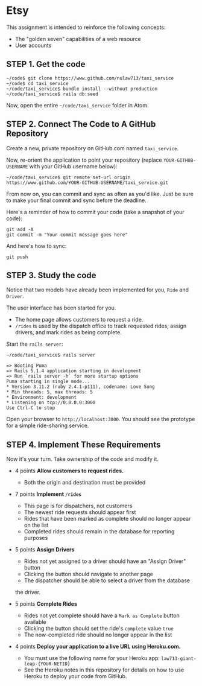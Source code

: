 # Etsy

This assignment is intended to reinforce the following concepts:

* The "golden seven" capabilities of a web resource
* User accounts

## STEP 1. Get the code

```
~/code$ git clone https://www.github.com/nulaw713/taxi_service
~/code$ cd taxi_service
~/code/taxi_service$ bundle install --without production
~/code/taxi_service$ rails db:seed
```

Now, open the entire `~/code/taxi_service` folder in Atom.

## STEP 2. Connect The Code to A GitHub Repository

Create a new, private repository on GitHub.com named `taxi_service`.

Now, re-orient the application to point your repository (replace `YOUR-GITHUB-USERNAME` with your GitHub username below):

```
~/code/taxi_service$ git remote set-url origin https://www.github.com/YOUR-GITHUB-USERNAME/taxi_service.git
```

From now on, you can commit and sync as often as you'd like.  Just be sure to make
your final commit and sync before the deadline.

Here's a reminder of how to commit your code (take a snapshot of your code):

```
git add -A
git commit -m "Your commit message goes here"
```

And here's how to sync:

```
git push
```



## STEP 3. Study the code

Notice that two models have already been implemented for you, `Ride` and `Driver`.

The user interface has been started for you.  

* The home page allows customers to request a ride.
* `/rides` is used by the dispatch office to track requested rides, assign drivers, and
  mark rides as being complete.


Start the `rails server`:

```
~/code/taxi_service$ rails server

=> Booting Puma
=> Rails 5.1.4 application starting in development
=> Run `rails server -h` for more startup options
Puma starting in single mode...
* Version 3.11.2 (ruby 2.4.1-p111), codename: Love Song
* Min threads: 5, max threads: 5
* Environment: development
* Listening on tcp://0.0.0.0:3000
Use Ctrl-C to stop
```

Open your browser to `http://localhost:3000`.  You should see the
prototype for a simple ride-sharing service.


## STEP 4.  Implement These Requirements

Now it's your turn.  Take ownership of the code and modify it.

* <span class="badge badge-success">4 points</span>
   **Allow customers to request rides.**
   * Both the origin and destination must be provided
* <span class="badge badge-success">7 points</span>
   **Implement `/rides`**
   * This page is for dispatchers, not customers
   * The newest ride requests should appear first
   * Rides that have been marked as complete should no longer appear on the list
   * Completed rides should remain in the database for reporting purposes
* <span class="badge badge-success">5 points</span>
   **Assign Drivers**
   * Rides not yet assigned to a driver should have an "Assign Driver" button
   * Clicking the button should navigate to another page
   * The dispatcher should be able to select a driver from the database

   the driver.
 * <span class="badge badge-success">5 points</span>
   **Complete Rides**
   * Rides not yet complete should have a `Mark as Complete` button available
   * Clicking the button should set the ride's `complete` value `true`
   * The now-completed ride should no longer appear in the list
 * <span class="badge badge-success">4 points</span>
   **Deploy your application to a live URL using Heroku.com.**
   * You must use the following name for your Heroku app: `law713-giant-leap-{YOUR-NETID}`
   * See the Heroku notes in this repository for details on how to use Heroku to
     deploy your code from GitHub.
